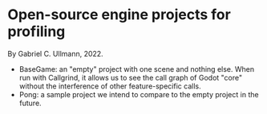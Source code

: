 # Open-source engine projects for profiling
By Gabriel C. Ullmann, 2022.
- BaseGame: an "empty" project with one scene and nothing else. When run with Callgrind, it allows us to see the call graph of Godot "core" without the interference of other feature-specific calls.
- Pong: a sample project we intend to compare to the empty project in the future.
